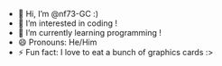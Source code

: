 - 👋 Hi, I’m @nf73-GC :)
- 👀 I’m interested in coding !
- 🌱 I’m currently learning programming ! 
- 😄 Pronouns: He/Him
- ⚡ Fun fact: I love to eat a bunch of graphics cards :>

<!---
nf73-GC/nf73-GC is a ✨ special ✨ repository because its `README.md` (this file) appears on your GitHub profile.
You can click the Preview link to take a look at your changes.
--->
